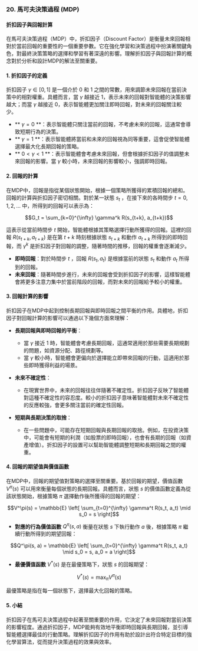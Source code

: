 ### 20. **馬可夫決策過程 (MDP)**

#### 折扣因子與回報計算

在馬可夫決策過程（MDP）中，折扣因子（Discount Factor）是衡量未來回報相對於當前回報的重要性的一個重要參數。它在強化學習和決策過程中扮演著關鍵角色，對最終決策策略的選擇和學習有著深遠的影響。理解折扣因子與回報計算的概念對於分析和設計MDP的解法至關重要。

#### 1. **折扣因子的定義**

折扣因子  $`\gamma \in [0, 1]`$  是一個介於 0 和 1 之間的常數，用來調節未來回報在當前決策中的相對權重。具體而言，當  $`\gamma`$  越接近 1，表示未來的回報對智能體的決策影響越大；而當  $`\gamma`$  越接近 0，表示智能體更加關注即時回報，對未來的回報關注較少。

- ** $`\gamma = 0`$ **：表示智能體只關注當前的回報，不考慮未來的回報，這通常會導致短期行為的決策。
- ** $`\gamma = 1`$ **：表示智能體將當前和未來的回報視為同等重要，這會促使智能體選擇最大化長期回報的策略。
- ** $`0 < \gamma < 1`$ **：表示智能體會考慮未來回報，但會根據折扣因子的值調整未來回報的影響。當  $`\gamma`$  較小時，未來回報的影響較小，強調即時回報。

#### 2. **回報的計算**

在MDP中，回報是指從某個狀態開始，根據一個策略所獲得的累積回報的總和。回報的計算與折扣因子密切相關。對於某一狀態  $`s_t`$ ，在接下來的各時間步  $`t=0, 1, 2, \dots`$  中，所得到的回報可以表示為：


```math
G_t = \sum_{k=0}^{\infty} \gamma^k R(s_{t+k}, a_{t+k})
```


這表示從當前時間步  $`t`$  開始，智能體根據其策略選擇行動所獲得的回報。這裡的回報  $`R(s_{t+k}, a_{t+k})`$  是在第  $`t+k`$  時刻根據狀態  $`s_{t+k}`$  和動作  $`a_{t+k}`$  所得到的即時回報，而  $`\gamma^k`$  是折扣因子對回報的調整，隨著時間的推移，回報的權重會逐漸減少。

- **即時回報**：對於時間步  $`t`$ ，回報  $`R(s_t, a_t)`$  是根據當前的狀態  $`s_t`$  和動作  $`a_t`$  所得到的回報。
- **未來回報**：隨著時間步進行，未來的回報會受到折扣因子的影響，這樣智能體會將更多注意力集中於當前階段的回報，而對未來的回報給予較小的權重。

#### 3. **回報計算的影響**

折扣因子在MDP中起到控制長期回報與即時回報之間平衡的作用。具體地，折扣因子對回報計算的影響可以通過以下幾個方面來理解：

- **長期回報與即時回報的平衡**：
  - 當  $`\gamma`$  接近 1 時，智能體會考慮長期回報，這通常適用於那些需要長期規劃的問題，如資源分配、路徑規劃等。
  - 當  $`\gamma`$  較小時，智能體會更偏向於選擇能立即帶來回報的行動，這適用於那些即時獲得利益的場景。

- **未來不確定性**：
  - 在現實世界中，未來的回報往往伴隨著不確定性。折扣因子反映了智能體對這種不確定性的容忍度。較小的折扣因子意味著智能體對未來不確定性的反應較強，會更多關注當前的確定性回報。

- **短期與長期決策的取捨**：
  - 在一些問題中，可能存在短期回報與長期回報的取捨。例如，在投資決策中，可能會有短期的利潤（如股票的即時回報），也會有長期的回報（如資產增值）。折扣因子的設置可以幫助智能體調整短期和長期回報之間的權重。

#### 4. **回報的期望值與價值函數**

在MDP中，回報的期望值對策略的選擇至關重要。基於回報的期望，價值函數  $`V^\pi(s)`$  可以用來衡量每個狀態的長期回報。具體而言，狀態  $`s`$  的價值函數定義為從該狀態開始，根據策略  $`\pi`$  選擇動作後所獲得的回報的期望：

```math
V^\pi(s) = \mathbb{E} \left[ \sum_{t=0}^{\infty} \gamma^t R(s_t, a_t) \mid s_0 = s \right]
```


- **對應的行為價值函數**  $`Q^\pi(s, a)`$  衡量在狀態  $`s`$  下執行動作  $`a`$  後，根據策略  $`\pi`$  繼續行動所得到的期望回報：

```math
Q^\pi(s, a) = \mathbb{E} \left[ \sum_{t=0}^{\infty} \gamma^t R(s_t, a_t) \mid s_0 = s, a_0 = a \right]
```


- **最優價值函數**  $`V^*(s)`$  是在最優策略下，狀態  $`s`$  的回報期望：

```math
V^*(s) = \max_{\pi} V^\pi(s)
```

最優策略是指在每一個狀態下，選擇最大化回報的策略。

#### 5. **小結**

折扣因子在馬可夫決策過程中起著至關重要的作用，它決定了未來回報對當前決策的影響程度。通過折扣因子，MDP能夠有效地平衡即時回報與長期回報，並引導智能體選擇最佳的行動策略。理解折扣因子的作用有助於設計出符合特定目標的強化學習算法，從而提升決策過程的效果與效率。